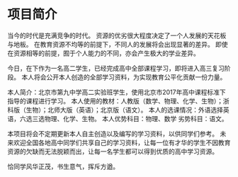 # 项目简介
当今的时代是充满竞争的时代。
资源的优劣很大程度决定了一个人发展的天花板与地板。
在教育资源不均等的前提下，不同人的发展将会出现显著的差异。
即使在资源相等的前提，囿于个人能力的不同，亦会产生极大的学业差异。

今日，在下作为一名高二学生，已经完成高中全部课程学习，即将进入高三复习阶段。
本人将会公开本人创造的全部学习资料，为实现教育公平化贡献一份力量。

本人简介：北京市第九中学高二实验班学生，使用北京市2017年高中课程标准下指导的课程进行学习。
本人使用的教材：人教版（数学、物理、化学、生物）；浙科版（生物）；北师大版（英语）；北京版（语文）。
本人的选课情况：外语选择英语，六选三选物理、化学、生物。
本人优势科目：物理、数学  劣势科目：语文。

本项目将会不定期更新本人自主创造以及编写的学习资料，以供同学们参考。
未来欢迎全国各地高中同学们共享自己的学习资料，让每一位有才华的学生不因教育资源的欠缺而无法脱颖而出，让每一名学生都可以得到优质的高中学习资源。

恰同学风华正茂，书生意气，挥斥方遒。
